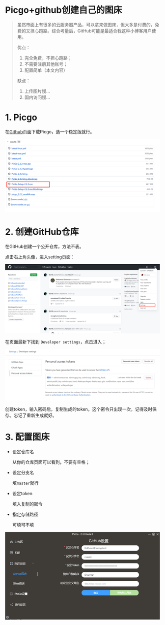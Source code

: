 # Picgo+github创建自己的图床

> 虽然市面上有很多的云服务器产品，可以拿来做图床，但大多是付费的，免费的又担心跑路。综合考量后，GitHub可能是最适合我这种小博客用户使用。
>
> 优点：
> 1. 完全免费，不担心跑路；
> 2. 不需要注册其他账号；
> 3. 配置简单（本文内容）
>
> 缺点：
> 1. 上传图片慢...
> 2. 国内访问慢...

# 1. Picgo

在[Github](https://github.com/Molunerfinn/PicGo/releases)页面下载Picgo，选一个稳定版就行。

![image-20210216112347753](Picgo+github创建自己的图床.assets/20210216115000.png)

# 2. 创建GitHub仓库

在GitHub创建一个公开仓库，方法不表。

点击右上角头像，进入setting页面：

![image-20210216112900619](Picgo+github创建自己的图床.assets/20210216115001.png)

在页面最新下找到 `Developer settings`，点击进入；

![image-20210216112937658](Picgo+github创建自己的图床.assets/20210216115002.png)

创建token，输入密码后，复制生成的token，这个密令只出现一次，记得及时保存。忘记了重新生成就好。

# 3. 配置图床

* 设定仓库名

  从你的仓库页面可以看到，不要有空格；

* 设定分支名

  填` master `就行
  
* 设定token

  填入复制的密令
  
* 指定存储路径

  可填可不填

![image-20210216113102448](Picgo+github创建自己的图床.assets/20210216115003.png)

